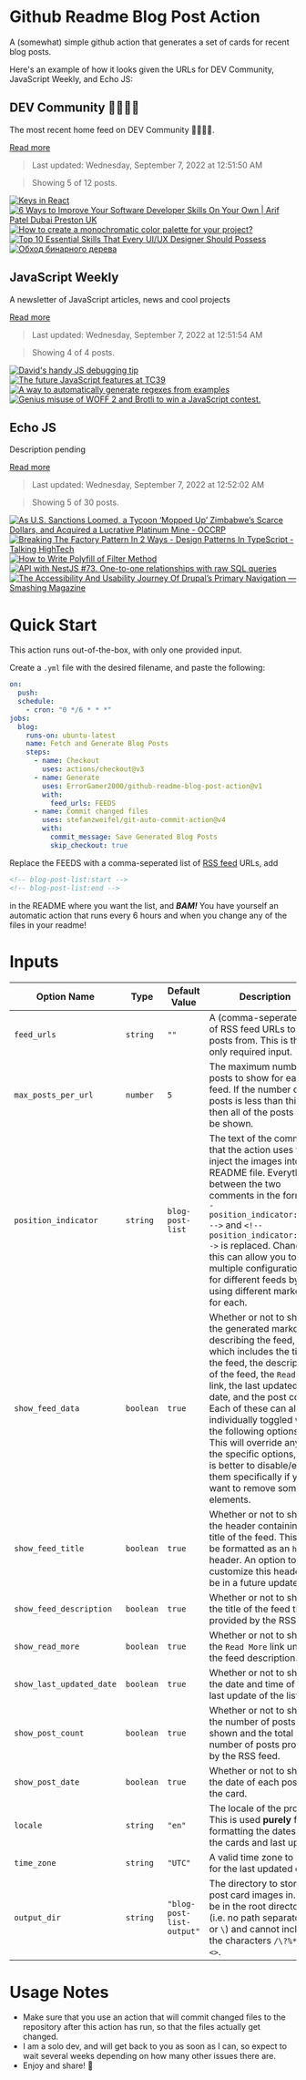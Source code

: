 # Github Readme Blog Post Action

A (somewhat) simple github action that generates a set of cards for recent blog posts.

Here's an example of how it looks given the URLs for DEV Community, JavaScript Weekly, and Echo JS:

<!-- post-list:start -->
## DEV Community 👩‍💻👨‍💻

The most recent home feed on DEV Community 👩‍💻👨‍💻.

[Read more](https://dev.to)
> Last updated: Wednesday, September 7, 2022 at 12:51:50 AM

> Showing 5 of 12 posts.

[![Keys in React](https://raw.githubusercontent.com/ErrorGamer2000/github-readme-blog-post-action/main/generated_files/DEV_Community_👩‍💻👨‍💻/Keys_in_React.svg)](https://dev.to/savvyshivam/keys-in-react-1ef2)
[![6 Ways to Improve Your Software Developer Skills On Your Own | Arif Patel Dubai Preston UK](https://raw.githubusercontent.com/ErrorGamer2000/github-readme-blog-post-action/main/generated_files/DEV_Community_👩‍💻👨‍💻/6_Ways_to_Improve_Your_Software_Developer_Skills_On_Your_Own___Arif_Patel_Dubai_Preston_UK.svg)](https://dev.to/arifpateldubaiprestonuk/6-ways-to-improve-your-software-developer-skills-on-your-own-arif-patel-dubai-preston-uk-3ome)
[![How to create a monochromatic color palette for your project?](https://raw.githubusercontent.com/ErrorGamer2000/github-readme-blog-post-action/main/generated_files/DEV_Community_👩‍💻👨‍💻/How_to_create_a_monochromatic_color_palette_for_your_project_.svg)](https://dev.to/hachib/how-to-create-a-monochromatic-color-palette-for-your-project-34hm)
[![Top 10 Essential Skills That Every UI/UX Designer Should Possess](https://raw.githubusercontent.com/ErrorGamer2000/github-readme-blog-post-action/main/generated_files/DEV_Community_👩‍💻👨‍💻/Top_10_Essential_Skills_That_Every_UI_UX_Designer_Should_Possess.svg)](https://dev.to/ijackseifert/top-10-essential-skills-that-every-uiux-designer-should-possess-1m8f)
[![Обход бинарного дерева](https://raw.githubusercontent.com/ErrorGamer2000/github-readme-blog-post-action/main/generated_files/DEV_Community_👩‍💻👨‍💻/Обход_бинарного_дерева.svg)](https://dev.to/ivsivak/obkhod-binarnogho-dierieva-480)


## JavaScript Weekly

A newsletter of JavaScript articles, news and cool projects

[Read more](https://javascriptweekly.com/)
> Last updated: Wednesday, September 7, 2022 at 12:51:54 AM

> Showing 4 of 4 posts.

[![David's handy JS debugging tip](https://raw.githubusercontent.com/ErrorGamer2000/github-readme-blog-post-action/main/generated_files/JavaScript_Weekly/David's_handy_JS_debugging_tip.svg)](https://javascriptweekly.com/issues/604)
[![The future JavaScript features at TC39](https://raw.githubusercontent.com/ErrorGamer2000/github-readme-blog-post-action/main/generated_files/JavaScript_Weekly/The_future_JavaScript_features_at_TC39.svg)](https://javascriptweekly.com/issues/603)
[![A way to automatically generate regexes from examples](https://raw.githubusercontent.com/ErrorGamer2000/github-readme-blog-post-action/main/generated_files/JavaScript_Weekly/A_way_to_automatically_generate_regexes_from_examples.svg)](https://javascriptweekly.com/issues/602)
[![Genius misuse of WOFF 2 and Brotli to win a JavaScript contest.](https://raw.githubusercontent.com/ErrorGamer2000/github-readme-blog-post-action/main/generated_files/JavaScript_Weekly/Genius_misuse_of_WOFF_2_and_Brotli_to_win_a_JavaScript_contest..svg)](https://javascriptweekly.com/issues/601)


## Echo JS

Description pending

[Read more](
http://www.echojs.com
)
> Last updated: Wednesday, September 7, 2022 at 12:52:02 AM

> Showing 5 of 30 posts.

[![As U.S. Sanctions Loomed, a Tycoon ‘Mopped Up’ Zimbabwe’s Scarce Dollars, and Acquired a Lucrative Platinum Mine - OCCRP](https://raw.githubusercontent.com/ErrorGamer2000/github-readme-blog-post-action/main/generated_files/_Echo_JS_/As_U.S._Sanctions_Loomed__a_Tycoon_‘Mopped_Up’_Zimbabwe’s_Scarce_Dollars__and_Acquired_a_Lucrative_Platinum_Mine_-_OCCRP.svg)](https://www.occrp.org/en/investigations/as-us-sanctions-loomed-a-tycoon-mopped-up-zimbabwes-scarce-dollars-and-acquired-a-lucrative-platinum-mine)
[![Breaking The Factory Pattern In 2 Ways - Design Patterns In TypeScript - Talking HighTech](https://raw.githubusercontent.com/ErrorGamer2000/github-readme-blog-post-action/main/generated_files/_Echo_JS_/Breaking_The_Factory_Pattern_In_2_Ways_-_Design_Patterns_In_TypeScript_-_Talking_HighTech.svg)](https://www.talkinghightech.com/en/typescript-factory-pattern/)
[![How to Write Polyfill of Filter Method](https://raw.githubusercontent.com/ErrorGamer2000/github-readme-blog-post-action/main/generated_files/_Echo_JS_/How_to_Write_Polyfill_of_Filter_Method.svg)](https://www.youtube.com/watch?v=rSAyBK8pkCA)
[![API with NestJS #73. One-to-one relationships with raw SQL queries](https://raw.githubusercontent.com/ErrorGamer2000/github-readme-blog-post-action/main/generated_files/_Echo_JS_/API_with_NestJS__73._One-to-one_relationships_with_raw_SQL_queries.svg)](https://wanago.io/2022/09/05/api-nestjs-one-to-one-relationships-sql-queries/)
[![The Accessibility And Usability Journey Of Drupal’s Primary Navigation — Smashing Magazine](https://raw.githubusercontent.com/ErrorGamer2000/github-readme-blog-post-action/main/generated_files/_Echo_JS_/The_Accessibility_And_Usability_Journey_Of_Drupal’s_Primary_Navigation_—_Smashing_Magazine.svg)](https://www.smashingmagazine.com/2022/09/accessibility-usability-drupal-primary-navigation/)


<!-- post-list:end -->

# Quick Start

This action runs out-of-the-box, with only one provided input.

Create a `.yml` file with the desired filename, and paste the following:

```yml
on:
  push:
  schedule:
    - cron: "0 */6 * * *"
jobs:
  blog:
    runs-on: ubuntu-latest
    name: Fetch and Generate Blog Posts
    steps:
      - name: Checkout
        uses: actions/checkout@v3
      - name: Generate
        uses: ErrorGamer2000/github-readme-blog-post-action@v1
        with:
          feed_urls: FEEDS
      - name: Commit changed files
        uses: stefanzweifel/git-auto-commit-action@v4
        with:
          commit_message: Save Generated Blog Posts
          skip_checkout: true
```

Replace the FEEDS with a comma-seperated list of [RSS feed](https://rss.com/blog/how-do-rss-feeds-work/) URLs, add

```md
<!-- blog-post-list:start -->
<!-- blog-post-list:end -->
```

in the README where you want the list, and **_BAM!_** You have yourself an automatic action that runs every 6 hours and when you change any of the files in your readme!

# Inputs

<table>
  <thead>
    <tr>
      <th>Option Name</th>
      <th>Type</th>
      <th>Default Value</th>
      <th>Description</th>
    </tr>
  </thead>
  <tbody>
    <tr>
      <td><code>feed_urls</code></td>
      <td><code>string</code></td>
      <td><code>""</code></td>
      <td>A (comma-seperated) list of RSS feed URLs to load posts from. This is the only required input.</td>
    </tr>
    <tr>
      <td><code>max_posts_per_url</code></td>
      <td><code>number</code></td>
      <td><code>5</code></td>
      <td>The maximum number of posts to show for each feed. If the number of posts is less than this, then all of the posts will be shown.</td>
    </tr>
    <tr>
      <td><code>position_indicator</code></td>
      <td><code>string</code></td>
      <td><code>blog-post-list</code></td>
      <td>The text of the comments that the action uses to inject the images into the README file. Everything between the two comments in the form <code>&lt;!-- position_indicator:start --&gt;</code> and <code>&lt;!-- position_indicator:end --&gt;</code> is replaced. Changing this can allow you to use multiple configurations for different feeds by using different markers for each.</td>
    </tr>
    <tr>
      <td><code>show_feed_data</code></td>
      <td><code>boolean</code></td>
      <td><code>true</code></td>
      <td>Whether or not to show the generated markdown describing the feed, which includes the title of the feed, the description of the feed, the <code>Read More</code> link, the last updated date, and the post count. Each of these can also be individually toggled with the following options. This will override any of the specific options, so it is better to disable/enable them specifically if you want to remove some elements.</td>
    </tr>
    <tr>
      <td><code>show_feed_title</code></td>
      <td><code>boolean</code></td>
      <td><code>true</code></td>
      <td>Whether or not to show the header containing the title of the feed. This will be formatted as an <code>h2</code> header. An option to customize this header will be in a future update.</td>
    </tr>
    <tr>
      <td><code>show_feed_description</code></td>
      <td><code>boolean</code></td>
      <td><code>true</code></td>
      <td>Whether or not to show the title of the feed that is provided by the RSS feed.</td>
    </tr>
    <tr>
      <td><code>show_read_more</code></td>
      <td><code>boolean</code></td>
      <td><code>true</code></td>
      <td>Whether or not to show the <code>Read More</code> link under the feed description.</td>
    </tr>
    <tr>
      <td><code>show_last_updated_date</code></td>
      <td><code>boolean</code></td>
      <td><code>true</code></td>
      <td>Whether or not to show the date and time of the last update of the list.</td>
    </tr>
    <tr>
      <td><code>show_post_count</code></td>
      <td><code>boolean</code></td>
      <td><code>true</code></td>
      <td>Whether or not to show the number of posts shown and the total number of posts provided by the RSS feed.</td>
    </tr>
    <tr>
      <td><code>show_post_date</code></td>
      <td><code>boolean</code></td>
      <td><code>true</code></td>
      <td>Whether or not to show the date of each post on the card.</td>
    </tr>
    <tr>
      <td><code>locale</code></td>
      <td><code>string</code></td>
      <td><code>"en"</code></td>
      <td>The locale of the project. This is used <strong>purely</strong> for formatting the dates of the cards and last update.</td>
    </tr>
    <tr>
      <td><code>time_zone</code></td>
      <td><code>string</code></td>
      <td><code>"UTC"</code></td>
      <td>A valid time zone to use for the last updated date.</td>
    </tr>
    <tr>
      <td><code>output_dir</code></td>
      <td><code>string</code></td>
      <td><code>"blog-post-list-output"</code></td>
      <td>The directory to store the post card images in. Must be in the root directory (i.e. no path separators <code>/</code> or <code>\</code>) and cannot include the characters <code>/\?%*:|"&lt;&gt;</code>.</td>
    </tr>
<!--
    <tr>
      <td><code></code></td>
      <td><cde></cde></td>
      <td><code></code></td>
      <td></td>
    </tr>
-->
  </tbody>
</table>

# Usage Notes

- Make sure that you use an action that will commit changed files to the repository after this action has run, so that the files actually get changed.
- I am a solo dev, and will get back to you as soon as I can, so expect to wait several weeks depending on how many other issues there are.
- Enjoy and share! 🤗
